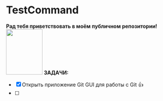 # TestCommand
<strong>Рад тебя приветствовать в моём публичном репозитории!</strong>
<br><img src="https://i.pinimg.com/564x/ff/cd/a1/ffcda1ddf83fe41924b1481d0ad1ccee.jpg" width="100" height="125">
**ЗАДАЧИ:**
- [x] Открыть приложение Git GUI для работы с Git :thumbsup:
- [ ] 
